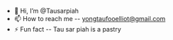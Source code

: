 - 👋 Hi, I’m @Tausarpiah
- 📫 How to reach me -- yongtaufooelliot@gmail.com
- ⚡ Fun fact -- Tau sar piah is a pastry
